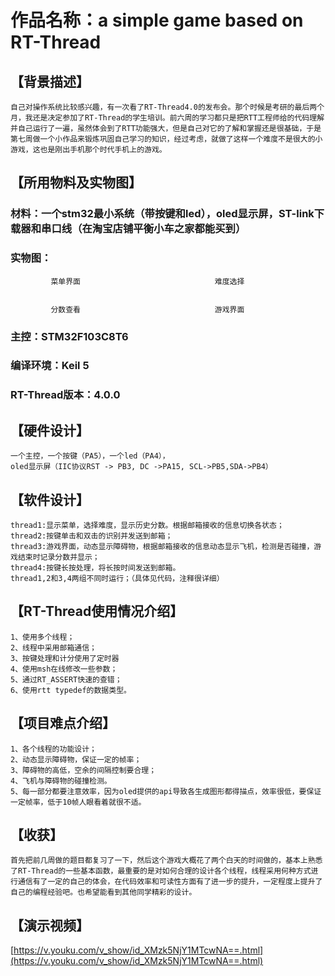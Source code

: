 作品名称：a simple game based on RT-Thread
===========================================

【背景描述】
-----------
    
    自己对操作系统比较感兴趣，有一次看了RT-Thread4.0的发布会。那个时候是考研的最后两个月，我还是决定参加了RT-Thread的学生培训。前六周的学习都只是把RTT工程师给的代码理解并自己运行了一遍，虽然体会到了RTT功能强大，但是自己对它的了解和掌握还是很基础，于是第七周做一个小作品来锻炼巩固自己学习的知识，经过考虑，就做了这样一个难度不是很大的小游戏，这也是刚出手机那个时代手机上的游戏。

【所用物料及实物图】
------------------
    
   ### 材料：一个stm32最小系统（带按键和led），oled显示屏，ST-link下载器和串口线（在淘宝店铺平衡小车之家都能买到）
    
   ### 实物图：
 
			 
			 菜单界面							   难度选择
 
			 
			 分数查看							   游戏界面
   ### 主控：STM32F103C8T6		
   ### 编译环境：Keil 5		
   ### RT-Thread版本：4.0.0

【硬件设计】
-----------
   
    一个主控，一个按键（PA5），一个led（PA4），
    oled显示屏（IIC协议RST -> PB3, DC ->PA15, SCL->PB5,SDA->PB4）

【软件设计】
-----------
    
    thread1:显示菜单，选择难度，显示历史分数。根据邮箱接收的信息切换各状态；
    thread2:按键单击和双击的识别并发送到邮箱；
    thread3:游戏界面，动态显示障碍物，根据邮箱接收的信息动态显示飞机，检测是否碰撞，游戏结束时记录分数并显示；
    thread4:按键长按处理，将长按时间发送到邮箱。
    thread1,2和3,4两组不同时运行；（具体见代码，注释很详细）
    
【RT-Thread使用情况介绍】
-----------------------
    
    1、使用多个线程；
    2、线程中采用邮箱通信；
    3、按键处理和计分使用了定时器
    4、使用msh在线修改一些参数；
    5、通过RT_ASSERT快速的查错；
    6、使用rtt typedef的数据类型。
    
【项目难点介绍】
--------------
    
    1、各个线程的功能设计；
    2、动态显示障碍物，保证一定的帧率；
    3、障碍物的高低，空余的间隔控制要合理；
    4、飞机与障碍物的碰撞检测。
    5、每一部分都要注意效率，因为oled提供的api导致各生成图形都得描点，效率很低，要保证一定帧率，低于10帧人眼看着就很不适。
    
【收获】
--------
    
    首先把前几周做的题目都复习了一下，然后这个游戏大概花了两个白天的时间做的，基本上熟悉了RT-Thread的一些基本函数，最重要的是对如何合理的设计各个线程，线程采用何种方式进行通信有了一定的自己的体会，在代码效率和可读性方面有了进一步的提升，一定程度上提升了自己的编程经验吧。也希望能看到其他同学精彩的设计。
    
【演示视频】
------------
    
   [https://v.youku.com/v_show/id_XMzk5NjY1MTcwNA==.html](https://v.youku.com/v_show/id_XMzk5NjY1MTcwNA==.html)
    
